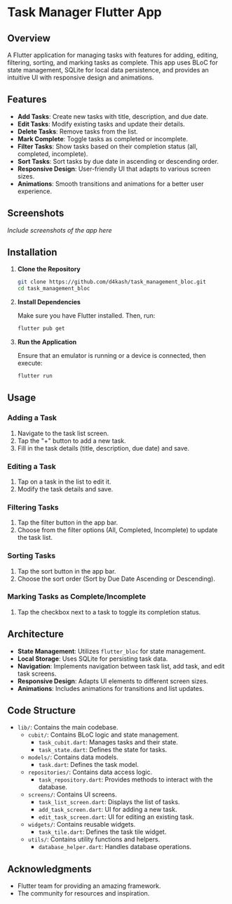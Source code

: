 # Task Manager Flutter App

## Overview

A Flutter application for managing tasks with features for adding, editing, filtering, sorting, and marking tasks as complete. This app uses BLoC for state management, SQLite for local data persistence, and provides an intuitive UI with responsive design and animations.

## Features

- **Add Tasks**: Create new tasks with title, description, and due date.
- **Edit Tasks**: Modify existing tasks and update their details.
- **Delete Tasks**: Remove tasks from the list.
- **Mark Complete**: Toggle tasks as completed or incomplete.
- **Filter Tasks**: Show tasks based on their completion status (all, completed, incomplete).
- **Sort Tasks**: Sort tasks by due date in ascending or descending order.
- **Responsive Design**: User-friendly UI that adapts to various screen sizes.
- **Animations**: Smooth transitions and animations for a better user experience.

## Screenshots

_Include screenshots of the app here_

## Installation

1. **Clone the Repository**

   ```bash
   git clone https://github.com/d4kash/task_management_bloc.git
   cd task_management_bloc
   ```

2. **Install Dependencies**

   Make sure you have Flutter installed. Then, run:

   ```bash
   flutter pub get
   ```

3. **Run the Application**

   Ensure that an emulator is running or a device is connected, then execute:

   ```bash
   flutter run
   ```

## Usage

### Adding a Task

1. Navigate to the task list screen.
2. Tap the "+" button to add a new task.
3. Fill in the task details (title, description, due date) and save.

### Editing a Task

1. Tap on a task in the list to edit it.
2. Modify the task details and save.

### Filtering Tasks

1. Tap the filter button in the app bar.
2. Choose from the filter options (All, Completed, Incomplete) to update the task list.

### Sorting Tasks

1. Tap the sort button in the app bar.
2. Choose the sort order (Sort by Due Date Ascending or Descending).

### Marking Tasks as Complete/Incomplete

1. Tap the checkbox next to a task to toggle its completion status.

## Architecture

- **State Management**: Utilizes `flutter_bloc` for state management.
- **Local Storage**: Uses SQLite for persisting task data.
- **Navigation**: Implements navigation between task list, add task, and edit task screens.
- **Responsive Design**: Adapts UI elements to different screen sizes.
- **Animations**: Includes animations for transitions and list updates.

## Code Structure

- `lib/`: Contains the main codebase.
  - `cubit/`: Contains BLoC logic and state management.
    - `task_cubit.dart`: Manages tasks and their state.
    - `task_state.dart`: Defines the state for tasks.
  - `models/`: Contains data models.
    - `task.dart`: Defines the task model.
  - `repositories/`: Contains data access logic.
    - `task_repository.dart`: Provides methods to interact with the database.
  - `screens/`: Contains UI screens.
    - `task_list_screen.dart`: Displays the list of tasks.
    - `add_task_screen.dart`: UI for adding a new task.
    - `edit_task_screen.dart`: UI for editing an existing task.
  - `widgets/`: Contains reusable widgets.
    - `task_tile.dart`: Defines the task tile widget.
  - `utils/`: Contains utility functions and helpers.
    - `database_helper.dart`: Handles database operations.

## Acknowledgments

- Flutter team for providing an amazing framework.
- The community for resources and inspiration.
